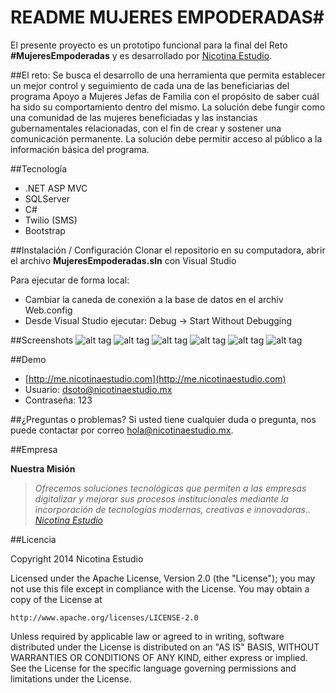 # README MUJERES EMPODERADAS#

El presente proyecto es un prototipo funcional para la final del Reto **#MujeresEmpoderadas** y es desarrollado por [Nicotina Estudio](http://www.nicotinaestudio.com). 

##El reto:
Se busca el desarrollo de una herramienta que permita establecer un mejor control y seguimiento de cada una de las beneficiarias del programa Apoyo a Mujeres Jefas de Familia con el propósito de saber cuál ha sido su comportamiento dentro del mismo. La solución debe fungir como una comunidad de las mujeres beneficiadas y las instancias gubernamentales relacionadas, con el fin de crear y sostener una comunicación permanente. La solución debe permitir acceso al público a la información básica del programa.

##Tecnología

- .NET ASP MVC
- SQLServer
- C#
- Twilio (SMS)
- Bootstrap

##Instalación / Configuración 
Clonar el repositorio en su computadora, abrir el archivo **MujeresEmpoderadas.sln** con Visual Studio

Para ejecutar de forma local:
- Cambiar la caneda de conexión a la base de datos en el archiv Web.config
- Desde Visual Studio ejecutar: Debug -> Start Without Debugging

##Screenshots
![alt tag](http://me.nicotinaestudio.com/Content/Imagenes/Capturas/me-portada.jpg)
![alt tag](http://me.nicotinaestudio.com/Content/Imagenes/Capturas/me-perfil.jpg)
![alt tag](http://me.nicotinaestudio.com/Content/Imagenes/Capturas/me-bienes-y-servicios.jpg)
![alt tag](http://me.nicotinaestudio.com/Content/Imagenes/Capturas/me-bolsa-de-trabajo.jpg)
![alt tag](http://me.nicotinaestudio.com/Content/Imagenes/Capturas/me-convocatorias.jpg)
![alt tag](http://me.nicotinaestudio.com/Content/Imagenes/Capturas/me-preinscripcion.jpg)

##Demo
- [http://me.nicotinaestudio.com](http://me.nicotinaestudio.com)
- Usuario: dsoto@nicotinaestudio.mx
- Contraseña: 123

##¿Preguntas o problemas? 
Si usted tiene cualquier duda o pregunta, nos puede contactar por correo <hola@nicotinaestudio.mx>.

##Empresa

**Nuestra Misión**

> *Ofrecemos soluciones tecnológicas que permiten a las empresas digitalizar y mejorar sus procesos institucionales mediante la incorporación de tecnologías modernas, creativas e innovadoras.. [Nicotina Estudio](http://www.nicotinaestudio.com)*

##Licencia

Copyright 2014 Nicotina Estudio

Licensed under the Apache License, Version 2.0 (the "License");
you may not use this file except in compliance with the License.
You may obtain a copy of the License at

    http://www.apache.org/licenses/LICENSE-2.0

Unless required by applicable law or agreed to in writing, software
distributed under the License is distributed on an "AS IS" BASIS,
WITHOUT WARRANTIES OR CONDITIONS OF ANY KIND, either express or implied.
See the License for the specific language governing permissions and
limitations under the License.